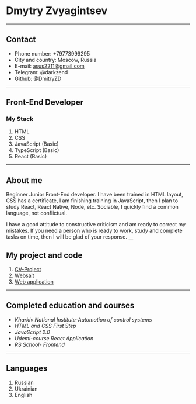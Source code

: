 # Dmytry Zvyagintsev
____
## Contact
* Phone number: +79773999295
* City and country: Moscow, Russia
* E-mail: asus2211@gmail.com
* Telegram: @darkzend
* Github: @DmitryZD
____
## Front-End Developer

### My Stack
1. HTML
2. CSS
3. JavaScript (Basic)
4. TypeScript (Basic)
5. React (Basic)
___
## About me
Beginner Junior Front-End developer. I have been trained in HTML layout, CSS has a certificate, I am finishing training in JavaScript, then I plan to study React, React Native, Node, etc. Sociable, I quickly find a common language, not conflictual. 

I have a good attitude to constructive criticism and am ready to correct my mistakes. If you need a person who is ready to work, study and complete tasks on time, then I will be glad of your response.
__
## My project and code
1. [CV-Project](адрес "https://github.com/DmitryZD/CV-project")
2. [Websait](адрес "https://github.com/DmitryZD/lamborghini")
3. [Web application](адрес "https://github.com/DmitryZD/ugadai")
_____________________
## Completed education and courses
* *Kharkiv National Institute-Automation of control systems*
* *HTML and CSS First Step*
* *JavaScript 2.0*
* *Udemi-course React Application*
* *RS School- Frontend*
_____________________
## Languages
1. Russian
2. Ukrainian
3. English